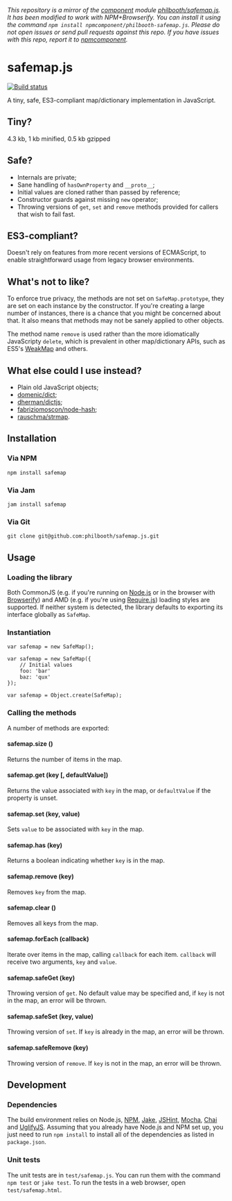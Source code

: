 *This repository is a mirror of the [component](http://component.io) module [philbooth/safemap.js](http://github.com/philbooth/safemap.js). It has been modified to work with NPM+Browserify. You can install it using the command `npm install npmcomponent/philbooth-safemap.js`. Please do not open issues or send pull requests against this repo. If you have issues with this repo, report it to [npmcomponent](https://github.com/airportyh/npmcomponent).*
# safemap.js

[![Build status][ci-image]][ci-status]

A tiny, safe, ES3-compliant
map/dictionary implementation
in JavaScript.

## Tiny?

4.3 kb, 1 kb minified, 0.5 kb gzipped

## Safe?

 * Internals are private;
 * Sane handling of `hasOwnProperty`
   and `__proto__`;
 * Initial values are cloned
   rather than passed by reference;
 * Constructor guards
   against missing `new` operator;
 * Throwing versions of
   `get`, `set` and `remove`
   methods provided for callers
   that wish to fail fast.

## ES3-compliant?

Doesn't rely
on features
from more recent versions
of ECMAScript,
to enable straightforward usage
from legacy browser environments.

## What's not to like?

To enforce true privacy,
the methods are not set
on `SafeMap.prototype`,
they are set on each instance
by the constructor.
If you're creating
a large number of instances,
there is a chance that
you might be concerned about that.
It also means that
methods may not be sanely applied
to other objects.

The method name `remove`
is used rather than
the more idiomatically JavaScripty `delete`,
which is prevalent in
other map/dictionary APIs,
such as ES5's [WeakMap]
and others.

## What else could I use instead?

 * Plain old JavaScript objects;
 * [domenic/dict][dict];
 * [dherman/dictjs][dictjs];
 * [fabriziomoscon/node-hash][nodehash];
 * [rauschma/strmap][strmap].

## Installation

### Via NPM

```
npm install safemap
```

### Via Jam

```
jam install safemap
```

### Via Git

```
git clone git@github.com:philbooth/safemap.js.git
```

## Usage

### Loading the library

Both
CommonJS
(e.g.
if you're running on [Node.js][node]
or in the browser with [Browserify])
and AMD
(e.g. if you're using [Require.js][require])
loading styles are supported.
If neither system is detected,
the library defaults to
exporting its interface globally
as `SafeMap`.

### Instantiation

```
var safemap = new SafeMap();
```

```
var safemap = new SafeMap({
	// Initial values
	foo: 'bar'
	baz: 'qux'
});
```

```
var safemap = Object.create(SafeMap);
```

### Calling the methods

A number of methods are exported:

#### safemap.size ()

Returns the number
of items
in the map.

#### safemap.get (key [, defaultValue])

Returns the value
associated with `key` in the map,
or `defaultValue`
if the property is unset.

#### safemap.set (key, value)

Sets `value`
to be associated with `key`
in the map.

#### safemap.has (key)

Returns a boolean
indicating whether `key`
is in the map.

#### safemap.remove (key)

Removes `key`
from the map.

#### safemap.clear ()

Removes all keys
from the map.

#### safemap.forEach (callback)

Iterate over items in the map,
calling `callback`
for each item.
`callback` will receive
two arguments,
`key` and `value`.

#### safemap.safeGet (key)

Throwing version
of `get`.
No default value
may be specified and,
if `key` is not in the map,
an error will be thrown.

#### safemap.safeSet (key, value)

Throwing version
of `set`.
If `key` is already in the map,
an error will be thrown.

#### safemap.safeRemove (key)

Throwing version
of `remove`.
If `key` is not in the map,
an error will be thrown.

## Development

### Dependencies

The build environment relies on
Node.js,
[NPM],
[Jake],
[JSHint],
[Mocha],
[Chai] and
[UglifyJS].
Assuming that you already have Node.js and NPM set up,
you just need to run `npm install` to
install all of the dependencies as listed in `package.json`.

### Unit tests

The unit tests are in `test/safemap.js`.
You can run them with the command `npm test` or `jake test`.
To run the tests in a web browser,
open `test/safemap.html`.

[ci-image]: https://secure.travis-ci.org/philbooth/safemap.js.png?branch=master
[ci-status]: http://travis-ci.org/#!/philbooth/safemap.js
[weakmap]: https://developer.mozilla.org/en-US/docs/JavaScript/Reference/Global_Objects/WeakMap
[dict]: https://github.com/domenic/dict
[dictjs]: https://github.com/dherman/dictjs
[nodehash]: https://github.com/fabriziomoscon/node-hash
[strmap]: https://github.com/rauschma/strmap
[node]: http://nodejs.org/
[browserify]: http://browserify.org/
[require]: http://requirejs.org/
[npm]: https://npmjs.org/
[jake]: https://github.com/mde/jake
[jshint]: https://github.com/jshint/node-jshint
[mocha]: http://visionmedia.github.com/mocha
[chai]: http://chaijs.com/
[uglifyjs]: https://github.com/mishoo/UglifyJS

